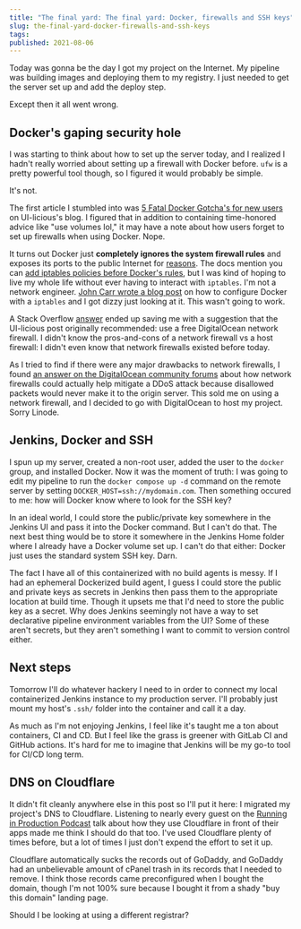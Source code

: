 ```yaml
---
title: "The final yard: The final yard: Docker, firewalls and SSH keys"
slug: the-final-yard-docker-firewalls-and-ssh-keys
tags:
published: 2021-08-06
---
```


Today was gonna be the day I got my project on the Internet. My pipeline was building images and deploying them to my registry. I just needed to get the server set up and add the deploy step.

Except then it all went wrong.

## Docker's gaping security hole

I was starting to think about how to set up the server today, and I realized I hadn't really worried about setting up a firewall with Docker before. `ufw` is a pretty powerful tool though, so I figured it would probably be simple.

It's not.

The first article I stumbled into was [5 Fatal Docker Gotcha's for new users](https://uilicious.com/blog/5-fatal-docker-gotchas-for-new-users/) on UI-licious's blog. I figured that in addition to containing time-honored advice like "use volumes lol," it may have a note about how users forget to set up firewalls when using Docker. Nope.

It turns out Docker just **completely ignores the system firewall rules** and exposes its ports to the public Internet for [reasons](https://docs.docker.com/network/iptables/). The docs mention you can [add iptables policies before Docker's rules](https://docs.docker.com/network/iptables/#add-iptables-policies-before-dockers-rules), but I was kind of hoping to live my whole life without ever having to interact with `iptables`. I'm not a network engineer. [John Carr wrote a blog post](https://unrouted.io/2017/08/15/docker-firewall/) on how to configure Docker with a `iptables` and I got dizzy just looking at it. This wasn't going to work.

A Stack Overflow [answer](https://stackoverflow.com/a/61567700/7759523) ended up saving me with a suggestion that the UI-licious post originally recommended: use a free DigitalOcean network firewall. I didn't know the pros-and-cons of a network firewall vs a host firewall: I didn't even know that network firewalls existed before today.

As I tried to find if there were any major drawbacks to network firewalls, I found [an answer on the DigitalOcean community forums](https://www.digitalocean.com/community/questions/do-network-firewall-vs-ufw?answer=53622) about how network firewalls could actually help mitigate a DDoS attack because disallowed packets would never make it to the origin server. This sold me on using a network firewall, and I decided to go with DigitalOcean to host my project. Sorry Linode.

## Jenkins, Docker and SSH

I spun up my server, created a non-root user, added the user to the `docker` group, and installed Docker. Now it was the moment of truth: I was going to edit my pipeline to run the `docker compose up -d` command on the remote server by setting `DOCKER_HOST=ssh://mydomain.com`. Then something occured to me: how will Docker know where to look for the SSH key?

In an ideal world, I could store the public/private key somewhere in the Jenkins UI and pass it into the Docker command. But I can't do that. The next best thing would be to store it somewhere in the Jenkins Home folder where I already have a Docker volume set up. I can't do that either: Docker just uses the standard system SSH key. Darn.

The fact I have all of this containerized with no build agents is messy. If I had an ephemeral Dockerized build agent, I guess I could store the public and private keys as secrets in Jenkins then pass them to the appropriate location at build time. Though it upsets me that I'd need to store the public key as a secret. Why does Jenkins seemingly not have a way to set declarative pipeline environment variables from the UI? Some of these aren't secrets, but they aren't something I want to commit to version control either.

## Next steps

Tomorrow I'll do whatever hackery I need to in order to connect my local containerized Jenkins instance to my production server. I'll probably just mount my host's `.ssh/` folder into the container and call it a day.

As much as I'm not enjoying Jenkins, I feel like it's taught me a ton about containers, CI and CD. But I feel like the grass is greener with GitLab CI and GitHub actions. It's hard for me to imagine that Jenkins will be my go-to tool for CI/CD long term.

## DNS on Cloudflare

It didn't fit cleanly anywhere else in this post so I'll put it here: I migrated my project's DNS to Cloudflare. Listening to nearly every guest on the [Running in Production Podcast](https://runninginproduction.com/) talk about how they use Cloudflare in front of their apps made me think I should do that too. I've used Cloudflare plenty of times before, but a lot of times I just don't expend the effort to set it up.

Cloudflare automatically sucks the records out of GoDaddy, and GoDaddy had an unbelievable amount of cPanel trash in its records that I needed to remove. I think those records came preconfigured when I bought the domain, though I'm not 100% sure because I bought it from a shady "buy this domain" landing page.

Should I be looking at using a different registrar?
